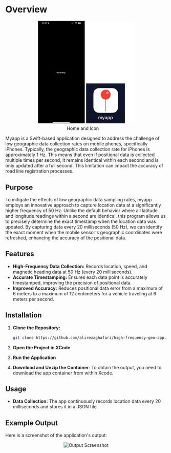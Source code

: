 # Overview

<p align="center">
  <img src="myapp.png" alt="Myapp" width="300"/>
</p>

<p align="center" style="margin-top: -10px; margin-left: -20px" >
  Home and Icon
</p>

Myapp is a Swift-based application designed to address the challenge of low geographic data collection rates on mobile phones, specifically iPhones. Typically, the geographic data collection rate for iPhones is approximately 1 Hz. This means that even if positional data is collected multiple times per second, it remains identical within each second and is only updated after a full second. This limitation can impact the accuracy of road line registration processes.

## Purpose

To mitigate the effects of low geographic data sampling rates, myapp employs an innovative approach to capture location data at a significantly higher frequency of 50 Hz. Unlike the default behavior where all latitude and longitude readings within a second are identical, this program allows us to precisely determine the exact timestamp when the location data was updated. By capturing data every 20 milliseconds (50 Hz), we can identify the exact moment when the mobile sensor's geographic coordinates were refreshed, enhancing the accuracy of the positional data.


## Features

- **High-Frequency Data Collection:** Records location, speed, and magnetic heading data at 50 Hz (every 20 milliseconds).
- **Accurate Timestamping:** Ensures each data point is accurately timestamped, improving the precision of positional data.
- **Improved Accuracy:** Reduces positional data error from a maximum of 6 meters to a maximum of 12 centimeters for a vehicle traveling at 6 meters per second.

## Installation

1. **Clone the Repository:**

   ```bash
   git clone https://github.com/alirezaghafari/high-frequency-geo-app.git
    ```
2. **Open the Project in XCode**
3. **Run the Application**
4. **Download and Unzip the Container**: To obtain the output, you need to download the app container from within Xcode. 


## Usage

- **Data Collection:** The app continuously records location data every 20 milliseconds and stores it in a JSON file.

## Example Output

Here is a screenshot of the application's output:


<p align="center">
  <img src="ouput.png" alt="Output Screenshot" width="400"/>
</p>

